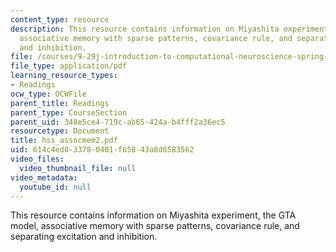 ```yaml
---
content_type: resource
description: This resource contains information on Miyashita experiment, the GTA model,
  associative memory with sparse patterns, covariance rule, and separating excitation
  and inhibition.
file: /courses/9-29j-introduction-to-computational-neuroscience-spring-2004/614c4ed033780401f65843a8d6583562_hss_assocmem2.pdf
file_type: application/pdf
learning_resource_types:
- Readings
ocw_type: OCWFile
parent_title: Readings
parent_type: CourseSection
parent_uid: 348e5ce4-719c-ab65-424a-b4fff2a36ec5
resourcetype: Document
title: hss_assocmem2.pdf
uid: 614c4ed0-3378-0401-f658-43a8d6583562
video_files:
  video_thumbnail_file: null
video_metadata:
  youtube_id: null
---
```

This resource contains information on Miyashita experiment, the GTA model, associative memory with sparse patterns, covariance rule, and separating excitation and inhibition.

